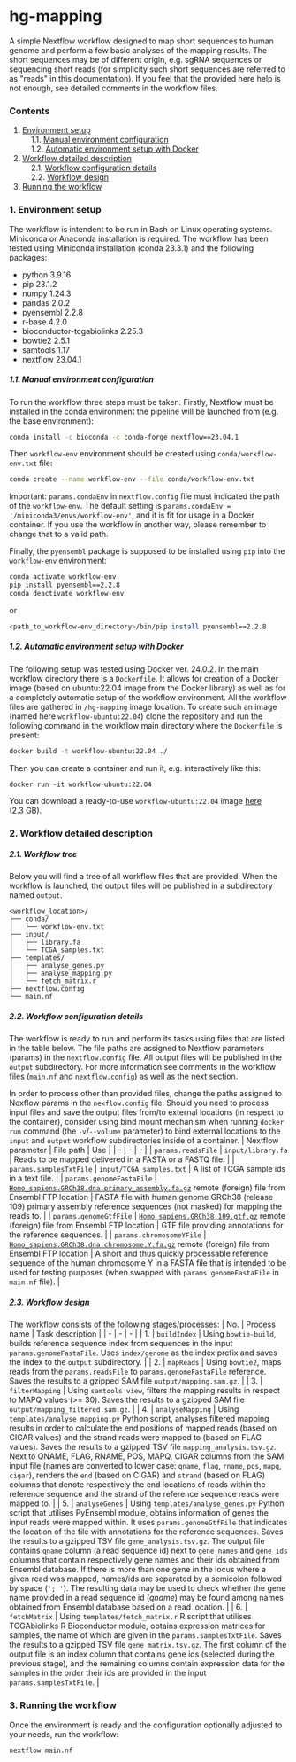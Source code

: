 # hg-mapping
A simple Nextflow workflow designed to map short sequences to human genome and perform a few basic analyses of the mapping results. The short sequences may be of different origin, e.g. sgRNA sequences or sequencing short reads (for simplicity such short sequences are referred to as "reads" in this documentation). If you feel that the provided here help is not enough, see detailed comments in the workflow files.

### Contents
1. [Environment setup](#1)<br>
&nbsp;&nbsp;&nbsp;&nbsp;1.1. [Manual environment configuration](#1.1)<br>
&nbsp;&nbsp;&nbsp;&nbsp;1.2. [Automatic environment setup with Docker](#1.2)<br>
2. [Workflow detailed description](#2)<br>
&nbsp;&nbsp;&nbsp;&nbsp;2.1. [Workflow configuration details](#2.1)<br>
&nbsp;&nbsp;&nbsp;&nbsp;2.2. [Workflow design](#2.2)<br>
3.  [Running the workflow](#3)

### <a name="1">1. Environment setup</a>
The workflow is intendent to be run in Bash on Linux operating systems. Miniconda or Anaconda installation is required. The workflow has been tested using Miniconda installation (conda 23.3.1) and the following packages:
* python 3.9.16
* pip 23.1.2
* numpy 1.24.3
* pandas 2.0.2
* pyensembl 2.2.8
* r-base 4.2.0
* bioconductor-tcgabiolinks 2.25.3
* bowtie2 2.5.1
* samtools 1.17
* nextflow 23.04.1

##### <a name="1.1">1.1. Manual environment configuration</a>
To run the workflow three steps must be taken. Firstly, Nextflow must be installed in the conda environment the pipeline will be launched from (e.g. the base environment):
```bash
conda install -c bioconda -c conda-forge nextflow==23.04.1
```

Then `workflow-env` environment should be created using `conda/workflow-env.txt` file:
```bash
conda create --name workflow-env --file conda/workflow-env.txt
```
Important: `params.condaEnv` in `nextflow.config` file must indicated the path of the `workflow-env`. The default setting is `params.condaEnv = '/miniconda3/envs/workflow-env'`, and it is fit for usage in a Docker container. If you use the workflow in another way, please remember to change that to a valid path.

Finally, the `pyensembl` package is supposed to be installed using `pip` into the `workflow-env` environment:
```bash
conda activate workflow-env
pip install pyensembl==2.2.8
conda deactivate workflow-env
```
or
```bash
<path_to_workflow-env_directory>/bin/pip install pyensembl==2.2.8
```

##### <a name="1.2">1.2. Automatic environment setup with Docker</a>
The following setup was tested using Docker ver. 24.0.2. In the main workflow directory there is a `Dockerfile`. It allows for creation of a Docker image (based on ubuntu:22.04 image from the Docker library) as well as for a completely automatic setup of the workflow environment. All the workflow files are gathered in `/hg-mapping` image location. To create such an image (named here `workflow-ubuntu:22.04`) clone the repository and run the following command in the workflow main directory where the `Dockerfile` is present:
```bash
docker build -t workflow-ubuntu:22.04 ./
```

Then you can create a container and run it, e.g. interactively like this:
```
docker run -it workflow-ubuntu:22.04
```

You can download a ready-to-use `workflow-ubuntu:22.04` image [here](https://drive.google.com/file/d/1hm3M41m0Ps8cAvBeXfOuJvnovGW47ezE/view?usp=drive_link) (2.3&nbsp;GB).

### <a name="2">2. Workflow detailed description</a>
##### <a name="2.1">2.1. Workflow tree</a>
Below you will find a tree of all workflow files that are provided. When the workflow is launched, the output files will be published in a subdirectory named `output`.
```
<workflow_location>/
├── conda/
│   └── workflow-env.txt
├── input/
│   ├── library.fa
│   └── TCGA_samples.txt
├── templates/
│   ├── analyse_genes.py
│   ├── analyse_mapping.py
│   └── fetch_matrix.r
├── nextflow.config
└── main.nf
```

##### <a name="2.2">2.2. Workflow configuration details</a>
The workflow is ready to run and perform its tasks using files that are listed in the table below. The file paths are assigned to Nextflow parameters (params) in the `nextflow.config` file. All output files will be published in the `output` subdirectory. For more information see comments in the workflow files (`main.nf` and `nextflow.config`) as well as the next section.

In order to process other than provided files, change the paths assigned to Nexflow params in the `nexflow.config` file. Should you need to process input files and save the output files from/to external locations (in respect to the container), consider using bind mount mechanism when running `docker run` command (the `-v`/`--volume` parameter) to bind external locations to the `input` and `output` workflow subdirectories inside of a container.
| Nextflow parameter | File path | Use |
| - | - | - |
| `params.readsFile` | `input/library.fa` | Reads to be mapped delivered in a FASTA or a FASTQ file. |
| `params.samplesTxtFile` | `input/TCGA_samples.txt` | A list of TCGA sample ids in a text file. |
| `params.genomeFastaFile` | [`Homo_sapiens.GRCh38.dna.primary_assembly.fa.gz`](https://ftp.ensembl.org/pub/release-109/fasta/homo_sapiens/dna/Homo_sapiens.GRCh38.dna.primary_assembly.fa.gz) remote (foreign) file from Ensembl FTP location | FASTA file with human genome GRCh38 (release 109) primary assembly reference sequences (not masked) for mapping the reads to. |
| `params.genomeGtfFile` | [`Homo_sapiens.GRCh38.109.gtf.gz`](https://ftp.ensembl.org/pub/release-109/gtf/homo_sapiens/Homo_sapiens.GRCh38.109.gtf.gz) remote (foreign) file from Ensembl FTP location | GTF file providing annotations for the reference sequences. |
| `params.chromosomeYFile` | [`Homo_sapiens.GRCh38.dna.chromosome.Y.fa.gz`](https://ftp.ensembl.org/pub/release-109/fasta/homo_sapiens/dna/Homo_sapiens.GRCh38.dna.chromosome.Y.fa.gz) remote (foreign) file from Ensembl FTP location | A short and thus quickly processable reference sequence of the human chromosome Y in a FASTA file that is intended to be used for testing purposes (when swapped with `params.genomeFastaFile` in `main.nf` file). |

##### <a name="2.3">2.3. Workflow design</a>
The workflow consists of the following stages/processes:
| No. | Process name | Task description |
| - | - | - |
| 1. | `buildIndex` |  Using `bowtie-build`, builds reference sequence index from sequences in the input `params.genomeFastaFile`. Uses `index/genome` as the index prefix and saves the index to the `output` subdirectory. |
| 2. | `mapReads` | Using `bowtie2`, maps reads from the `params.readsFile` to `params.genomeFastaFile` reference. Saves the results to a gzipped SAM file `output/mapping.sam.gz`. |
| 3. | `filterMapping` | Using `samtools view`, filters the mapping results in respect to MAPQ values (>= 30). Saves the results to a gzipped SAM file `output/mapping_filtered.sam.gz`. |
| 4. | `analyseMapping`  | Using `templates/analyse_mapping.py` Python script, analyses filtered mapping results in order to calculate the end positions of mapped reads (based on CIGAR values) and the strand reads were mapped to (based on FLAG values). Saves the results to a gzipped TSV file `mapping_analysis.tsv.gz`. Next to QNAME, FLAG, RNAME, POS, MAPQ, CIGAR columns from the SAM input file (names are converted to lower case: `qname`, `flag`, `rname`, `pos`, `mapq`, `cigar`), renders the `end` (based on CIGAR) and `strand` (based on FLAG) columns that denote respectively the end locations of reads within the reference sequence and the strand of the reference sequence reads were mapped to. |
| 5. | `analyseGenes` | Using `templates/analyse_genes.py` Python script that utilises PyEnsembl module, obtains information of genes the input reads were mapped within. It uses `params.genomeGtfFile` that indicates the location of the file with annotations for the reference sequences. Saves the results to a gzipped TSV file `gene_analysis.tsv.gz`. The output file contains `qname` column (a read sequence id) next to `gene_names` and `gene_ids` columns that contain respectively gene names and their ids obtained from Ensembl database. If there is more than one gene in the locus where a given read was mapped, names/ids are separated by a semicolon followed by space (`'; '`). The resulting data may be used to check whether the gene name provided in a read sequence id (_qname_) may be found among names obtained from Ensembl database based on a read location. | 
| 6. | `fetchMatrix` | Using `templates/fetch_matrix.r` R script that utilises TCGAbiolinks R Bioconductor module, obtains expression matrices for samples, the name of which are given in the `params.samplesTxtFile`. Saves the results to a gzipped TSV file `gene_matrix.tsv.gz`. The first column of the output file is an index column that contains gene ids (selected during the previous stage), and the remaining columns contain expression data for the samples in the order their ids are provided in the input `params.samplesTxtFile`. |

### 3. <a name="3">Running the workflow</a>
Once the environment is ready and the configuration optionally adjusted to your needs, run the workflow:
```
nextflow main.nf
```
